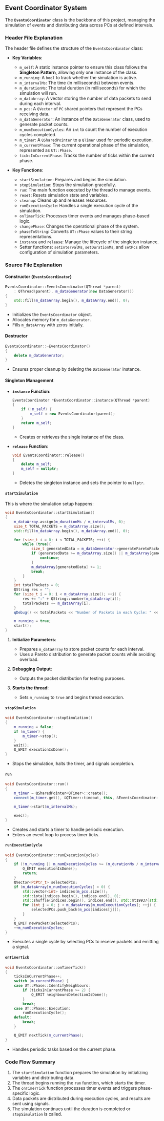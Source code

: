 ## **Event Coordinator System**  

The **`EventsCoordinator`** class is the backbone of this project, managing the simulation of events and distributing data across PCs at defined intervals.  

### **Header File Explanation**  

The header file defines the structure of the `EventsCoordinator` class:  

- **Key Variables**:  
  - `m_self`: A static instance pointer to ensure this class follows the **Singleton Pattern**, allowing only one instance of the class.  
  - `m_running`: A `bool` to track whether the simulation is active.  
  - `m_intervalMs`: The time (in milliseconds) between events.  
  - `m_durationMs`: The total duration (in milliseconds) for which the simulation will run.  
  - `m_dataArray`: A vector storing the number of data packets to send during each interval.  
  - `m_pcs`: A `QVector` of `PC` shared pointers that represent the PCs receiving data.  
  - `m_dataGenerator`: An instance of the `DataGenerator` class, used to generate packet counts.  
  - `m_numExecutionCycles`: An `int` to count the number of execution cycles completed.  
  - `m_timer`: A `QSharedPointer` to a `QTimer` used for periodic execution.  
  - `m_currentPhase`: The current operational phase of the simulation, represented as `UT::Phase`.  
  - `ticksInCurrentPhase`: Tracks the number of ticks within the current phase.  

- **Key Functions**:  
  - `startSimulation`: Prepares and begins the simulation.  
  - `stopSimulation`: Stops the simulation gracefully.  
  - `run`: The main function executed by the thread to manage events.  
  - `reset`: Resets simulation state and variables.
  - `cleanup`: Cleans up and releases resources.
  - `runExecutionCycle`: Handles a single execution cycle of the simulation.  
  - `onTimerTick`: Processes timer events and manages phase-based logic.  
  - `changePhase`: Changes the operational phase of the system.  
  - `phaseToString`: Converts `UT::Phase` values to their string representations.  
  - `instance` and `release`: Manage the lifecycle of the singleton instance.  
  - Setter functions: `setIntervalMs`, `setDurationMs`, and `setPcs` allow configuration of simulation parameters.  


### **Source File Explanation**  

#### **Constructor (`EventsCoordinator`)**  

```cpp
EventsCoordinator::EventsCoordinator(QThread *parent)
    : QThread(parent), m_dataGenerator(new DataGenerator())
{
    std::fill(m_dataArray.begin(), m_dataArray.end(), 0);
}
```

- Initializes the `EventsCoordinator` object.  
- Allocates memory for `m_dataGenerator`.  
- Fills `m_dataArray` with zeros initially.  

#### **Destructor**  

```cpp
EventsCoordinator::~EventsCoordinator()
{
    delete m_dataGenerator;
}
```

- Ensures proper cleanup by deleting the `DataGenerator` instance.  

#### **Singleton Management**  

- **`instance` Function**:  
  ```cpp
  EventsCoordinator *EventsCoordinator::instance(QThread *parent)
  {
      if (!m_self) {
          m_self = new EventsCoordinator(parent);
      }
      return m_self;
  }
  ```
  - Creates or retrieves the single instance of the class.  

- **`release` Function**:  
  ```cpp
  void EventsCoordinator::release()
  {
      delete m_self;
      m_self = nullptr;
  }
  ```
  - Deletes the singleton instance and sets the pointer to `nullptr`.  


#### **`startSimulation`**  

This is where the simulation setup happens:  

```cpp
void EventsCoordinator::startSimulation()
{
    m_dataArray.assign(m_durationMs / m_intervalMs, 0);
    size_t TOTAL_PACKETS = m_dataArray.size();
    std::fill(m_dataArray.begin(), m_dataArray.end(), 0);

    for (size_t i = 0; i < TOTAL_PACKETS; ++i) {
        while (true){
            size_t generatedData = m_dataGenerator->generateParetoPacketCounts(1) - 1;
            if (generatedData >= m_dataArray.size() || m_dataArray[generatedData] >= m_pcs.size()){
                continue;
            }
            m_dataArray[generatedData] += 1;
            break;
        }
    }
    int totalPackets = 0;
    QString res = "";
    for (size_t i = 0; i < m_dataArray.size(); ++i) {
        res += ":" + QString::number(m_dataArray[i]);
        totalPackets += m_dataArray[i];
    }
    qDebug() << totalPackets << "Number of Packets in each Cycle: " << res;

    m_running = true;
    start();
}
```

1. **Initialize Parameters**:  
   - Prepares `m_dataArray` to store packet counts for each interval.  
   - Uses a Pareto distribution to generate packet counts while avoiding overload.  

2. **Debugging Output**:  
   - Outputs the packet distribution for testing purposes.  

3. **Starts the thread**:  
   - Sets `m_running` to `true` and begins thread execution.  


#### **`stopSimulation`**  

```cpp
void EventsCoordinator::stopSimulation()
{
    m_running = false;
    if (m_timer) {
        m_timer->stop();
    }
    wait();
    Q_EMIT executionIsDone();
}
```

- Stops the simulation, halts the timer, and signals completion.  


#### **`run`**  

```cpp
void EventsCoordinator::run()
{
    m_timer = QSharedPointer<QTimer>::create();
    connect(m_timer.get(), &QTimer::timeout, this, &EventsCoordinator::onTimerTick);

    m_timer->start(m_intervalMs);

    exec();
}
```

- Creates and starts a timer to handle periodic execution.  
- Enters an event loop to process timer ticks.  


#### **`runExecutionCycle`**  

```cpp
void EventsCoordinator::runExecutionCycle()
{
    if (!m_running || m_numExecutionCycles >= (m_durationMs / m_intervalMs)) {
        Q_EMIT executionIsDone();
        return;
    }
    QVector<PCPtr_t> selectedPCs;
    if (m_dataArray[m_numExecutionCycles] > 0) {
        std::vector<int> indices(m_pcs.size());
        std::iota(indices.begin(), indices.end(), 0);
        std::shuffle(indices.begin(), indices.end(), std::mt19937{std::random_device{}()});
        for (int j = 0; j < m_dataArray[m_numExecutionCycles]; ++j) {
            selectedPCs.push_back(m_pcs[indices[j]]);
        }
    }
    Q_EMIT newPacket(selectedPCs);
    ++m_numExecutionCycles;
}
```

- Executes a single cycle by selecting PCs to receive packets and emitting a signal.  


#### **`onTimerTick`**  

```cpp
void EventsCoordinator::onTimerTick()
{
    ticksInCurrentPhase++;
    switch (m_currentPhase) {
    case UT::Phase::IdentifyNeighbours:
        if (ticksInCurrentPhase >= 2) {
            Q_EMIT neighboursDetectionIsDone();
        }
        break;
    case UT::Phase::Execution:
        runExecutionCycle();
    default:
        break;
    }

    Q_EMIT nextTick(m_currentPhase);
}
```

- Handles periodic tasks based on the current phase.  


### **Code Flow Summary**  

1. The `startSimulation` function prepares the simulation by initializing variables and distributing data.  
2. The thread begins running the `run` function, which starts the timer.  
3. The `onTimerTick` function processes timer events and triggers phase-specific logic.  
4. Data packets are distributed during execution cycles, and results are sent using signals.  
5. The simulation continues until the duration is completed or `stopSimulation` is called.  
